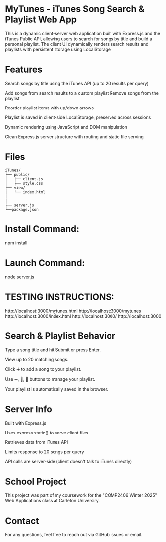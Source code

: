 # MyTunes - iTunes Song Search & Playlist Web App
This is a dynamic client-server web application built with Express.js and the iTunes Public API, allowing users to search for songs by title and build a personal playlist. The client UI dynamically renders search results and playlists with persistent storage using LocalStorage.

# Features
Search songs by title using the iTunes API (up to 20 results per query)

Add songs from search results to a custom playlist
 Remove songs from the playlist

Reorder playlist items with up/down arrows

Playlist is saved in client-side LocalStorage, preserved across sessions

Dynamic rendering using JavaScript and DOM manipulation

Clean Express.js server structure with routing and static file serving

# Files
```
iTunes/
├── public/
│   ├── client.js
│   ├── style.css
├── view/
|   └── index.html
│    
|
├── server.js
└──package.json
```
# Install Command:
npm install

# Launch Command:
node server.js

# TESTING INSTRUCTIONS:
http://localhost:3000/mytunes.html
http://localhost:3000/mytunes
http://localhost:3000/index.html
http://localhost:3000/
http://localhost:3000


# Search & Playlist Behavior
Type a song title and hit Submit or press Enter.

View up to 20 matching songs.

Click ➕ to add a song to your playlist.

Use ➖, 🔼, 🔽 buttons to manage your playlist.

Your playlist is automatically saved in the browser.

# Server Info
Built with Express.js

Uses express.static() to serve client files

Retrieves data from iTunes API

Limits response to 20 songs per query

API calls are server-side (client doesn't talk to iTunes directly)

# School Project
This project was part of my coursework for the "COMP2406 Winter 2025" Web Applications class at Carleton Universiry.

# Contact
For any questions, feel free to reach out via GitHub issues or email.
